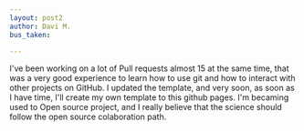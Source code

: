 ```yaml
---
layout: post2
author: Davi M.
bus_taken:

---
```


I've been working on a lot of Pull requests almost 15 at the same time, that was a very good experience to learn how to use git and how to interact with other projects on GitHub. 
I updated the template, and very soon, as soon as I have time, I'll create my own template to this github pages. I'm becaming used to Open source project, and I really believe that the
science should follow the open source colaboration path. 
